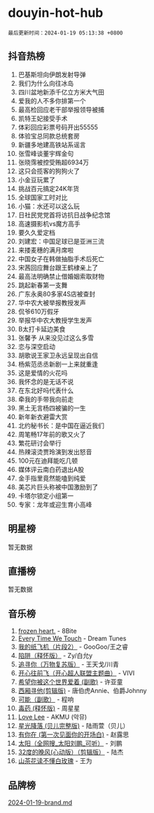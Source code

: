# douyin-hot-hub

`最后更新时间：2024-01-19 05:13:38 +0800`

## 抖音热榜

1. 巴基斯坦向伊朗发射导弹
1. 我们为什么向往冰岛
1. 四川盆地新添千亿立方米大气田
1. 爱我的人不多你排第一个
1. 最高检回应老干部举报领导被捕
1. 凯特王妃接受手术
1. 体彩回应彩票号码开出55555
1. 体验宝总同款总统套房
1. 新疆多地建高铁站系谣言
1. 张雪峰谈董宇辉金句
1. 张晓霈被控受贿超6934万
1. 这只会揽客的狗狗火了
1. 小金豆玩累了
1. 挑战百元搞定24K年货
1. 全球国家工时对比
1. 小猫：水还可以这么玩
1. 日社民党党首将访抗日战争纪念馆
1. 高速摄影机vs魔方高手
1. 要久久爱定档
1. 刘建宏：中国足球已是亚洲三流
1. 来搂麦穗的满月席啦
1. 中国女子在韩做抽脂手术后死亡
1. 宋茜回应舞台跟王鹤棣亲上了
1. 最高法明确禁止借婚姻索取财物
1. 跳起新春第一支舞
1. 广东永奥80多家4S店被查封
1. 华中农大被举报教授发声
1. 侃爷610万假牙
1. 举报华中农大教授学生发声
1. B太打卡延边美食
1. 张馨予 从来没见过这么多雪
1. 恋与深空启动
1. 胡歌说王家卫永远呈现出自信
1. 杨紫范丞丞新剧一上来就重逢
1. 这是爱情的火花吗
1. 我怀念的是无话不说
1. 在东北好吗代表什么
1. 牵我的手带我向前走
1. 黑土无言杨四被骗的一生
1. 新年新衣避雷大赏
1. 北约秘书长：是中国在逼近我们
1. 周笔畅17年前的歌又火了
1. 繁花研讨会举行
1. 热辣滚烫贾玲演到发出怒音
1. 100元在迪拜能吃几顿
1. 媒体评云南白药退出A股
1. 金手指里竟然能嗑到纯爱
1. 美芯片巨头称被中国激励到了
1. 卡塔尔锁定小组第一
1. 专家：龙年或迎生育小高峰

## 明星榜

暂无数据

## 直播榜

暂无数据

## 音乐榜

1. [frozen heart.](https://sf86-cdn-tos.douyinstatic.com/obj/tos-cn-ve-2774/oIIWJfyjIACZA9zQMtnJ6hQQhFC4vhCupoRBsO) - 8Bite
1. [Every Time We Touch](https://sf3-cdn-tos.douyinstatic.com/obj/tos-cn-ve-2774/ogN6lUKQeBBfEVhIOMikG1CcJjugxk1tztZyhP) - Dream Tunes
1. [我的纸飞机（片段2）](https://sf86-cdn-tos.douyinstatic.com/obj/tos-cn-ve-2774/oM2ZrKcg2CD5AeRB2gkeXOFB1IxAGJdZPazYHf) - GooGoo/王之睿
1. [陷阱（释怀版）](https://sf86-cdn-tos.douyinstatic.com/obj/tos-cn-ve-2774/oE8C21LeZrzKLDFfQYgMzx4GAIHageG5IzayY7) - Zy/白允y
1. [追寻你（万物复苏版）](https://sf86-cdn-tos.douyinstatic.com/obj/tos-cn-ve-2774/oYeAZJsbjIDit9APmBg8u6uDUQnHmoCf3gbo74) - 王天戈/川青
1. [开心往前飞（开心超人联盟主题曲）](https://sf86-cdn-tos.douyinstatic.com/obj/tos-cn-ve-2774/9d8fb7c82cf1421fb93a9fe925275e0a) - VIVI
1. [希望你被这个世界爱着 (副歌)](https://sf86-cdn-tos.douyinstatic.com/obj/tos-cn-ve-2774/oUHCmWQfZlE3QQBKBeD8rCFLpJzPgCpImhsxMt) - 许亚童
1. [西厢寻他(剪辑版)](https://sf3-cdn-tos.douyinstatic.com/obj/tos-cn-ve-2774/oUsAVfAQKlRNxEv5qxvIB8o5qmIWUcXbzJKJhw) - 唐伯虎Annie、伯爵Johnny
1. [可能（副歌）](https://sf6-cdn-tos.douyinstatic.com/obj/tos-cn-ve-2774/cde1731888894259b333569393c2fb51) - 程响
1. [毒药 (释怀版)](https://sf86-cdn-tos.douyinstatic.com/obj/tos-cn-ve-2774/oYILMEAzspdZBIzy4frJNB8ZHPHWAhiwowd4Ad) - 周星星
1. [Love Lee](https://sf86-cdn-tos.douyinstatic.com/obj/tos-cn-ve-2774/o05GbkJGbCBTdDnMtB0fwOYgkeZp23vrWQDQBS) - AKMU (악뮤)
1. [星光降落 (贝儿完整版)](https://sf86-cdn-tos.douyinstatic.com/obj/tos-cn-ve-2774/okwB9hAwyAtsFFkFBzAX1hOOfQuIoMNs0W2Mwr) - 陆雨萱（贝儿）
1. [有你在 (第一次见面你的开场白)](https://sf3-cdn-tos.douyinstatic.com/obj/tos-cn-ve-2774/oAthrQ3ClJBfI57uBoFEgNDYtNCZ0TSYQQfxQ0) - 赵露思
1. [太阳（全网搜_太阳刘鹏_可听）](https://sf6-cdn-tos.douyinstatic.com/obj/tos-cn-ve-2774/ogWbyIQnlBFImVbeDocRdCIYtBHlbJXgfZMvgz) - 刘鹏
1. [32度的晚风(心动版）（剪辑版）](https://sf86-cdn-tos.douyinstatic.com/obj/tos-cn-ve-2774/owNyabsyWdzUulxhoJfK8IBXgp0UMQAHpvGh2B) - 陆杰
1. [山茶花读不懂白玫瑰](https://sf86-cdn-tos.douyinstatic.com/obj/tos-cn-ve-2774/osfn8B7DktrRHEPJgPCfDbw7QDQEkwC16BxZg9) - 王为

## 品牌榜

[2024-01-19-brand.md](2024-01-19-brand.md)

